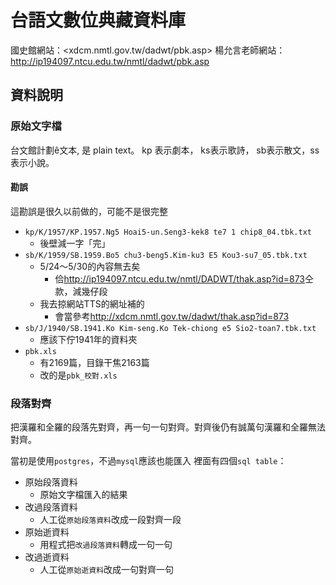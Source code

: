 # 台語文數位典藏資料庫

國史館網站：<xdcm.nmtl.gov.tw/dadwt/pbk.asp>
楊允言老師網站：<http://ip194097.ntcu.edu.tw/nmtl/dadwt/pbk.asp>

## 資料說明

### 原始文字檔
台文館計劃ê文本, 是 plain text。
kp 表示劇本， ks表示歌詩， sb表示散文，ss表示小說。

#### 勘誤
這勘誤是很久以前做的，可能不是很完整
* `kp/K/1957/KP.1957.Ng5 Hoai5-un.Seng3-kek8 te7 1 chip8_04.tbk.txt`
  * 後壁減一字「完」
* `sb/K/1959/SB.1959.Bo5 chu3-beng5.Kim-ku3 E5 Kou3-su7_05.tbk.txt`
  * 5/24～5/30的內容無去矣
    * 佮<http://ip194097.ntcu.edu.tw/nmtl/DADWT/thak.asp?id=873>仝款，減幾仔段
  * 我去掠網站TTS的網址補的
    * 會當參考<http://xdcm.nmtl.gov.tw/dadwt/thak.asp?id=873>
* `sb/J/1940/SB.1941.Ko Kim-seng.Ko Tek-chiong e5 Sio2-toan7.tbk.txt`
  * 應該下佇1941年的資料夾
* `pbk.xls`
  * 有2169篇，目錄干焦2163篇
  * 改的是`pbk_校對.xls`

### 段落對齊
把漢羅和全羅的段落先對齊，再一句一句對齊。對齊後仍有誠萬句漢羅和全羅無法對齊。

當初是使用`postgres`，不過`mysql`應該也能匯入
裡面有四個`sql table`：
* 原始段落資料
  * 原始文字檔匯入的結果
* 改過段落資料
  * 人工從`原始段落資料`改成一段對齊一段
* 原始逝資料
  * 用程式把`改過段落資料`轉成一句一句
* 改過逝資料
  * 人工從`原始逝資料`改成一句對齊一句

